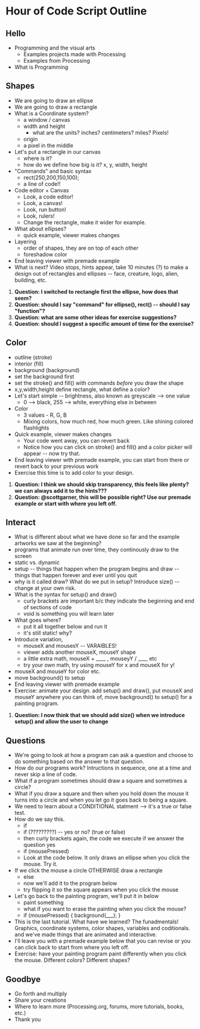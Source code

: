 Hour of Code Script Outline
===========================

## Hello
* Programming and the visual arts
    * Examples projects made with Processing
    * Examples from Processing
* What is Programming

## Shapes
* We are going to draw an ellipse
* We are going to draw a rectangle
* What is a Coordinate system?
    * a window / canvas
    * width and height
        * what are the units? inches? centimeters? miles? Pixels!
    * origin
    * a pixel in the middle
* Let's put a rectangle in our canvas
    * where is it?
    * how do we define how big is it?  x, y, width, height
* "Commands" and basic syntax
    * rect(250,200,150,100);
    * a line of code!!
* Code editor + Canvas
    * Look, a code editor!
    * Look, a canvas!
    * Look, run button!
    * Look, rulers!
    * Change the rectangle, make it wider for example. 
* What about ellipses?
    * quick example, viewer makes changes
* Layering
    * order of shapes, they are on top of each other
    * foreshadow color
* End leaving viewer with premade example
* What is next?  Video stops, hints appear, take 10 minutes (?) to make a design out of rectangles and ellipses -- face, creature, logo, alien, building, etc.

1. **Question: I switched to rectangle first the ellipse, how does that seem?**
2. **Question: should I say "command" for ellipse(), rect() -- should I say "function"?**
3. **Question: what are some other ideas for exercise suggestions?**
4. **Question: should I suggest a specific amount of time for the exercise?**

## Color
* outline (stroke)
* interior (fill)
* background (background)
* set the background first
* set the stroke() and fill() with commands *before* you draw the shape
* x,y,width,height define rectangle, what define a color?
* Let's start simple -- brightness, also known as greyscale --> one value
    * 0 --> black, 255 --> white, everything else in between
* Color
    * 3 values - R, G, B
    * Mixing colors, how much red, how much green.  Like shining colored flashlights
* Quick example, viewer makes changes
    * Your code went away, you can revert back
    * Notice how you can click on stroke() and fill() and a color picker will appear -- now try that.
* End leaving viewer with premade example, you can start from there or revert back to your previous work
* Exercise this time is to add color to your design.

1. **Question: I think we should skip transparency, this feels like plenty? we can always add it to the hints???**
2. **Question: @scottgarner, this will be possible right?  Use our premade example or start with where you left off.**

## Interact
* What is different about what we have done so far and the example artworks we saw at the beginning?
* programs that animate run over time, they continously draw to the screen
* static vs. dynamic
* setup -- things that happen when the program begins and draw -- things that happen forever and ever until you quit
* why is it called draw?  What do we put in setup?  Introduce size() -- change at your own risk.
* What is the syntax for setup() and draw()
     * curly brackets are important b/c they indicate the beginning and end of sections of code
     * void is something you will learn later
* What goes where?
     * put it all together below and run it
     * it's still static! why?
* Introduce variation, 
   * mouseX and mousesY -- VARAIBLES!
   * viewer adds another mouseX, mouseY shape
   * a little extra math, mouseX + ____ , mouseyY / ____ etc
   * try your own math, try using mouseY for x and mouseX for y!
* mouseX and mouseY for color etc.
* move background() to setup
* End leaving viewer with premade example
* Exercise: animate your design.  add setup() and draw(), put mouseX and mouseY anywhere you can think of, move background() to setup() for a painting program.

1. **Question: I now think that we should add size() when we introduce setup() and allow the user to change**

## Questions
* We're going to look at how a program can ask a question and choose to do something based on the answer to that question.
* How do our programs work?  Intructions in sequence, one at a time and never skip a line of code.
* What if a program sometimes should draw a square and sometimes a circle?
* What if you draw a square and then when you hold down the mouse it turns into a circle and when you let go it goes back to being a square.
* We need to learn about a CONDITIONAL statment --> it's a true or false test.
* How do we say this.
    * if
    * if (?????????)  -- yes or no? (true or false)
    * then curly brackets again, the code we execute if we answer the question yes
    * if (mousePressed)
    * Look at the code below.  It only draws an ellipse when you click the mouse.  Try it.
* If we click the mouse a circle OTHERWISE draw a rectangle
    * else
    * now we'll add it to the program below
    * try flipping it so the square appears when you click the mouse
* Let's go back to the painting program, we'll put it in below
    * paint something
    * what if you want to erase the painting when you click the mouse?
    * if (mousePressed) { background(___); }
* This is the last tutorial. What have we learned?  The funadmentals! Graphics, coordinate systems, color shapes, variables and coditionals.  and we've made things that are animated and interactive.  
* I'll leave you with a premade example below that you can revise or you can click back to start from where you left off.  
* Exercise: have your painting program paint differently when you click the mouse. Different colors?  Different shapes?


## Goodbye
* Go forth and multiply
* Share your creations
* Where to learn more (Processing.org, forums, more tutorials, books, etc.)
* Thank you
